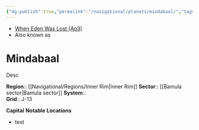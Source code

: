 ```yaml
---
{"dg-publish":true,"permalink":"/navigational/planets/mindabaal/","tags":["map","planet","innerrim","bamula","unfinished"],"noteIcon":"saber1"}
---
```


- [When Eden Was Lost (Ao3)](https://archiveofourown.org/works/19334440)
- Also known as 
# Mindabaal
Desc

**Region**::  [[Navigational/Regions/Inner Rim\|Inner Rim]]
**Sector**::  [[Bamula sector\|Bamula sector]]
**System**::  
**Grid**::  J-13

**Capital**
**Notable Locations**
- test
